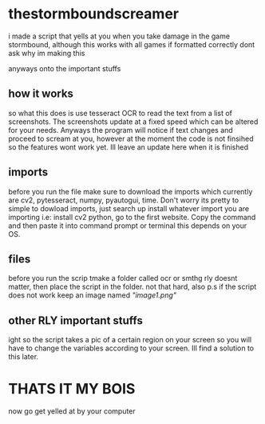 # thestormboundscreamer
i made a script that yells at you when you take damage in the game stormbound, although this works with all games if formatted correctly dont ask why im making this

anyways onto the important stuffs

## how it works
so what this does is use tesseract OCR to read the text  from a list of screenshots. The screenshots update at a fixed speed which can be altered for your needs. Anyways the program will notice if text changes and proceed to scream at you, however at the moment the code is not finsihed so the features wont work yet. Ill leave an update here when it is finished


## imports
before you run the file make sure to download the imports which currently are cv2, pytesseract, numpy, pyautogui, time. Don't worry its pretty to simple to dowload imports, just search up install whatever import you are importing i.e: install cv2 python, go to the first website. Copy the command and then paste it into command prompt or terminal this depends on your OS.

## files
before you run the scrip tmake a folder called ocr or smthg rly doesnt matter, then place the script in the folder. not that hard, also p.s if the script does not work keep an image named *"image1.png"*

## other RLY important stuffs
ight so the script takes a pic of a certain region on your screen so you will have to change the variables according to your screen. Ill find a solution to this later.

# THATS IT MY BOIS
now go get yelled at by your computer
